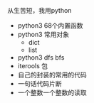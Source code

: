 从生苦短，我用python


- python3 68个内置函数
- python3 常用对象
    - dict
    - list
- python3 dfs bfs
- iterools 包
- 自己的封装的常用的代码
- 一句话代码片断
- 一个整数一个整数的读取


